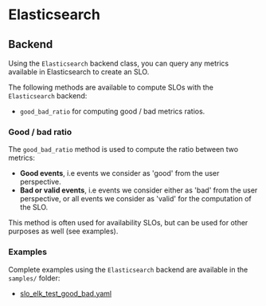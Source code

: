 # Elasticsearch

## Backend

Using the `Elasticsearch` backend class, you can query any metrics available in Elasticsearch to create an SLO.

The following methods are available to compute SLOs with the `Elasticsearch` backend:

* `good_bad_ratio` for computing good / bad metrics ratios.

### Good / bad ratio

The `good_bad_ratio` method is used to compute the ratio between two metrics:

- **Good events**, i.e events we consider as 'good' from the user perspective.
- **Bad or valid events**, i.e events we consider either as 'bad' from the user perspective, or all events we consider as 'valid' for the computation of the SLO.

This method is often used for availability SLOs, but can be used for other purposes as well (see examples).

### Examples

Complete examples using the `Elasticsearch` backend are available in the `samples/` folder:

- [slo_elk_test_good_bad.yaml](../samples/elasticsearch/slo_sd_pubsub_throughput.yaml)
